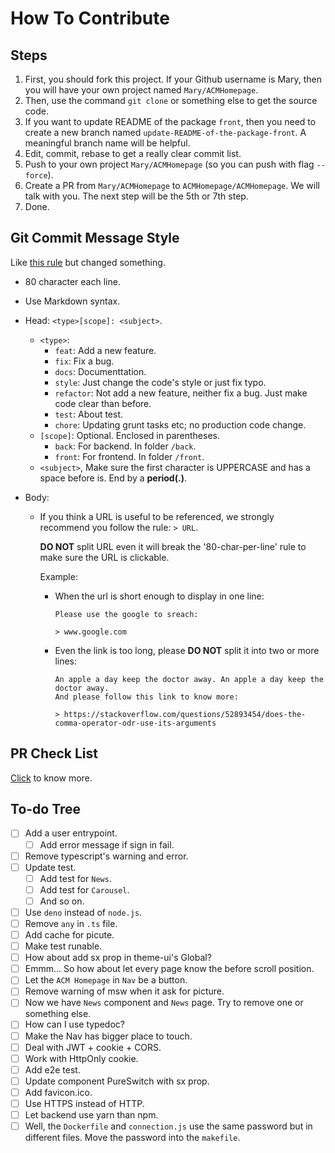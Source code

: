 # How To Contribute

## Steps

1. First, you should fork this project. If your Github username is Mary, then
   you will have your own project named `Mary/ACMHomepage`.
2. Then, use the command `git clone` or something else to get the source code.
3. If you want to update README of the package `front`, then you need to create
   a new branch named `update-README-of-the-package-front`. A meaningful branch
   name will be helpful.
4. Edit, commit, rebase to get a really clear commit list.
5. Push to your own project `Mary/ACMHomepage` (so you can push with flag
   `--force`).
6. Create a PR from `Mary/ACMHomepage` to `ACMHomepage/ACMHomepage`. We will
   talk with you. The next step will be the 5th or 7th step.
7. Done.

## Git Commit Message Style

Like [this rule][joshbuchea/git-commit-message] but changed something.

- 80 character each line.
- Use Markdown syntax.
- Head: `<type>[scope]: <subject>`.
  - `<type>`:
    - `feat`: Add a new feature.
    - `fix`: Fix a bug.
    - `docs`: Documenttation.
    - `style`: Just change the code's style or just fix typo.
    - `refactor`: Not add a new feature, neither fix a bug. Just make code
      clear than before.
    - `test`: About test.
    - `chore`: Updating grunt tasks etc; no production code change.
  - `[scope]`: Optional. Enclosed in parentheses.
    - `back`: For backend. In folder `/back`.
    - `front`: For frontend. In folder `/front`.
  - `<subject>`, Make sure the first character is UPPERCASE and has a space
    before is. End by a **period(.)**.
- Body:

  - If you think a URL is useful to be referenced, we strongly recommend you
    follow the rule: `> URL`.

    **DO NOT** split URL even it will break the '80-char-per-line' rule to make
    sure the URL is clickable.

    Example:

    - When the url is short enough to display in one line:

      ```makedown
      Please use the google to sreach:

      > www.google.com
      ```

    - Even the link is too long, please **DO NOT** split it into two or more
      lines:

      ```makedown
      An apple a day keep the doctor away. An apple a day keep the doctor away.
      And please follow this link to know more:

      > https://stackoverflow.com/questions/52893454/does-the-comma-operator-odr-use-its-arguments
      ```

## PR Check List

[Click](./pull_request_template.md) to know more.

## To-do Tree

- [ ] Add a user entrypoint.
  - [ ] Add error message if sign in fail.
- [ ] Remove typescript's warning and error.
- [ ] Update test.
  - [ ] Add test for `News`.
  - [ ] Add test for `Carousel`.
  - [ ] And so on.
- [ ] Use `deno` instead of `node.js`.
- [ ] Remove `any` in `.ts` file.
- [ ] Add cache for picute.
- [ ] Make test runable.
- [ ] How about add sx prop in theme-ui's Global?
- [ ] Emmm... So how about let every page know the before scroll position.
- [ ] Let the `ACM Homepage` in `Nav` be a button.
- [ ] Remove warning of msw when it ask for picture.
- [ ] Now we have `News` component and `News` page. Try to remove one or
      something else.
- [ ] How can I use typedoc?
- [ ] Make the Nav has bigger place to touch.
- [ ] Deal with JWT + cookie + CORS.
- [ ] Work with HttpOnly cookie.
- [ ] Add e2e test.
- [ ] Update component PureSwitch with sx prop.
- [ ] Add favicon.ico.
- [ ] Use HTTPS instead of HTTP.
- [ ] Let backend use yarn than npm.
- [ ] Well, the `Dockerfile` and `connection.js` use the same password but in
      different files. Move the password into the `makefile`.

[joshbuchea/git-commit-message]: https://gist.github.com/joshbuchea/6f47e86d2510bce28f8e7f42ae84c716
